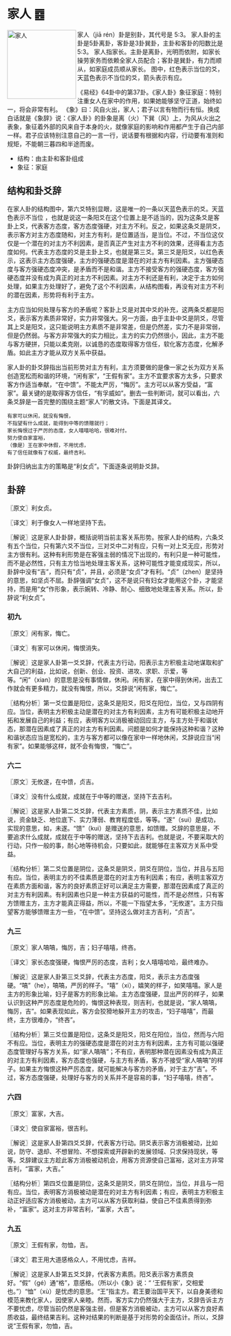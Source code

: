 # 家人 ䷤

<img src="https://i.zgjm.net/d/file/20170331/28a3861ac4517ba70e98941cffabb895.jpg" width=160 alt="家人" align=left>

家人（jiā rén）卦是别卦，其代号是 5:3。
家人卦的主卦是5卦离卦，客卦是3卦巽卦，主卦和客卦的阳数比是5:3。
家人指家长。主卦是离卦，光明而依附，如家长操劳家务而依赖全家人员配合；客卦是巽卦，有力而顺从，如家庭成员顺从家长。
图中，红色表示当位的爻，天蓝色表示不当位的爻，箭头表示有应。

《易经》64卦中的第37卦。《家人卦》象征家庭：特别注重女人在家中的作用，如果她能够坚守正道，始终如一，将会非常有利。
《象》曰：风自火出，家人；君子以言有物而行有恒。换成白话就是《象辞》说：《家人卦》的卦象是离（火）下巽（风）上，为风从火出之表象，象征着外部的风来自于本身的火，就像家庭的影响和作用都产生于自己内部一样。君子应该特别注意自己的一言一行，说话要有根据和内容，行动要有准则和规矩，不能朝三暮四和半途而废。

- 结构：由主卦和客卦组成
- 象征：家庭

## 结构和卦爻辞

在家人卦的结构图中，第六爻特别显眼，这是唯一的一条以天蓝色表示的爻。天蓝色表示不当位 ，也就是说这一条阳爻在这个位置上是不适当的，因为这条爻是客卦上爻，代表客方态度，客方态度强硬，对主方不利。反之，如果这条爻是阴爻，表示客方对主方态度随和，对主方有利，是位置适当，是当位。不过，不当位这仅仅是一个潜在的对主方不利因素，是否真正产生对主方不利的效果，还得看主方态度如何。代表主方态度的爻是主卦上爻，也就是第三爻。第三爻是阳爻，以红色表示，这表示主方态度强硬，主方的强硬态度是潜在的对主方有利因素。主方强硬态度与客方强硬态度冲突，是矛盾而不是和谐。主方不接受客方的强硬态度，客方强硬态度并没有成为真正的对主方不利因素。对主方不利还是有利，决定于主方如何处理，如果主方处理好了，避免了这个不利因素，从结构图看，再没有对主方不利的潜在因素，形势将有利于主方。

主方应当如何处理与客方的矛盾呢？客卦上爻是对其中爻的补充，这两条爻都是阳爻，表示客方素质非常好，实力非常强大。另一方面，由于主卦中爻是阴爻，尽管其上爻是阳爻，这只能说明主方素质不是非常差，但是仍然差，实力不是非常弱，但是仍然弱。与客方非常强大的实力相比，主方的实力仍然很小，因此，主方不能与客方硬拼，只能以柔克刚，以诚恳的态度取得客方信任，软化客方态度，化解矛盾。如此主方才能从双方关系中获益。

家人卦的卦爻辞指出当前形势对主方有利，主方须要做的是像一家之长为双方关系创造宽松而和谐的环境，“闲有家”，“王假有家”。主方不宜要求客方太多，只要求客方作适当奉献，“在中馈”。不能太严厉，“悔厉”。主方可以从客方受益，“富家”。最关键的是取得客方信任，“有孚威如”。删去一些判断词，就可以看出，六条爻辞是一首完整的围绕主题“家人”的散文诗。下面是其译文。

```
有家可以休闲，就没有悔恨，
不指望有什么成就，能得到中等的馈赠就行；
家长悔恨过于严厉的态度，女人嘻嘻哈哈，很难对付。
努力使自家富裕，
（像是）王在家中休假，不用忧虑，
有了信任就像有了权威，最终吉利。
```

卦辞归纳出主方的策略是“利女贞”。下面逐条说明卦爻辞。

## 卦辞

〖原文〗利女贞。

〖译文〗利于像女人一样地坚持下去。

〖解说〗这是家人卦卦辞，概括说明当前主客关系形势。按家人卦的结构，六条爻有五个当位，只有第六爻不当位，三对爻中二对有应，只有一对上爻无应，形势对主方很有利。这种有利形势是在客强主弱的情况下出现的，有利只是一种可能性，而不是必然性，只有主方恰当地处理主客关系，这种可能性才能变成现实，所以，卦辞中没有“吉”，而只有“贞”，并且，必须是“女贞”才有利。“贞”（zhen）是坚持的意思，如坚贞不屈。卦辞强调“女贞”，这不是说只有妇女才能用这个卦，才能坚持，而是用“女”作形象，表示婉转、冷静、耐心、细致地处理主客关系。所以，卦辞说“利女贞”。

### 初九

〖原文〗闲有家，悔亡。

〖译文〗有家可以休闲，悔恨消失。

〖解说〗这是家人卦第一爻爻辞，代表主方行动，阳表示主方积极主动地谋取和扩大自己的利益，比如说，创新、创业、投资、进攻、求职、示爱，等等。“闲”（xian）的意思是没有事情做，休闲。闲有家，在家中得到休闲，出去工作就会有更多精力，就没有悔恨，所以，爻辞说“闲有家，悔亡”。

〖结构分析〗第一爻位置是阳位，这条爻是阳爻，阳爻在阳位，当位，又与四阴有应。当位，表明主方积极主动是潜在的对主方有利因素，主方有可能积极主动地开拓和发展自己的利益；有应，表明客方以消极被动回应主方，与主方处于和谐状态，那潜在因素成了真正的对主方有利因素。问题是如何才能保持这种和谐？这种和谐状态应当是宽松的，主方与客方都可以像在家中一样地休闲，爻辞说应当“闲有家”。如果能够这样，就不会有悔恨，“悔亡”。

### 六二

〖原文〗无攸遂，在中馈，贞吉。

〖译文〗没有什么成就，成就在于中等的赠送，坚持下去吉利。

〖解说〗这是家人卦第二爻爻辞，代表主方素质，阴，表示主方素质不佳，比如说，资金缺乏、地位底下、实力薄弱、教育程度低，等等。“遂”（sui）是成功，实现的意思，如，未遂。“馈”（kui）是赠送的意思，如馈赠。爻辞的意思是，不要追求什么成就，成就在于中等的赠送，坚持下去吉利。也就是说，不要采取大的行动，只作一般的事，耐心地等待机会，只要如此，就能够在主客双方关系中受益。

〖结构分析〗第二爻位置是阴位，这条爻是阴爻，阴爻在阴位，当位，并且与五阳有应。当位，表明主方的不佳素质是潜在的对主方有利因素；有应，表明主客双方在素质方面和谐，客方的良好素质正好可以满足主方需要，那潜在因素成了真正的对主方有利因素。有利因素也只是一种主方获益的可能性，而不是必然性，只有客方馈赠主方，主方才能真正得益，所以，不能一下指望太多，“无攸遂”。主方只指望客方能够馈赠主方一些，“在中馈”。坚持这么做对主方吉利，“贞吉”。

### 九三

〖原文〗家人嗃嗃，悔厉，吉；妇子嘻嘻，终吝。

〖译文〗家长态度强硬，悔恨严厉的态度，吉利；女人嘻嘻哈哈，最终难办。

〖解说〗这是家人卦第三爻爻辞，代表主方态度，阳爻，表示主方态度强硬。“嗃”（he），嗃嗃，严厉的样子。“嘻”（xi），嬉笑的样子，如笑嘻嘻。家人是主方的形象比喻，妇子是客方的形象比喻。主方态度强硬，显出严厉的样子，如果认识到这种严厉态度是危险的，悔恨这种表现，则吉利，也就是说，“家人嗃嗃，悔厉，吉”。如果表现如此，客方会狡猾地躲开主方的攻击，“妇子嘻嘻”，而最终，主方很难办，“终吝”。

〖结构分析〗第三爻位置是阳位，这条爻是阳爻，阳爻在阳位，当位，然而与六阳不有应。当位，表明主方的强硬态度是潜在的对主方有利因素，主方有可能以强硬态度管理好与客方关系，如“家人嗃嗃”；不有应，表明那种潜在因素没有成为真正的对主方有利因素，客方态度也强硬，与主方有矛盾，客方不接受“家人嗃嗃”的样子。如果主方悔恨这种严厉态度，就可能解决与客方的矛盾，对于主方“吉”。不过，客方态度强硬，处理好与客方的关系并不是容易的事，“妇子嘻嘻，终吝”。

### 六四

〖原文〗富家，大吉。

〖译文〗使自家富裕，很吉利。

〖解说〗这是家人卦第四爻爻辞，代表客方行动。阴爻表示客方消极被动，比如说，防守、退却、不想冒险、不想探索或开辟新的发展领域、只求保持现状，等等。爻辞建议主方趁此客方消极被动机会，用客方资源使自己富裕，这对主方非常吉利，“富家，大吉。”

〖结构分析〗第四爻位置是阴位，这条爻是阴爻，阴爻在阴位，当位，并且与一阳有应。当位，表明客方消极被动是潜在的对主方有利因素；有应，表明主方积极主动正好适应客方消极被动，主方可以从客方获取利益，使自己不佳素质得到弥补，“富家”。这对主方非常吉利，“富家，大吉”。

### 九五

〖原文〗王假有家，勿恤，吉。

〖译文〗君王用大道感格众人，不用忧虑，吉祥。

〖解说〗这是家人卦第五爻爻辞，代表客方素质。阳爻表示客方素质良好。“假”（gé）通“格”，意感格。（所以小《象》说：“ ‘王假有家’，交相爱也。”）“恤”（xù）是忧虑的意思。“王”指主方。君王要治国平天下，以自身美德和模范来教化家人，因使家人亲睦。然而，客方实力仍然强大于主方，爻辞告诉主方不要忧虑，尽管当前仍然是客强主弱，但是客方消极被动，主方可以从客方良好素质收益，最终结果吉利。这种对结果的判断是基于对形势的全面估计。所以，爻辞说“王假有家，勿恤，吉。
